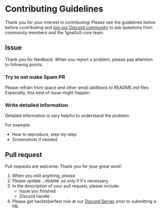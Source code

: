 # Contributing Guidelines
Thank you for your interest in contributing! Please see the guidelines below before contributing and [join our Discord community](https://discord.gg/mYYeBtt) to ask questions from community members and the 1gne0u5 core team.

## Issue
Thank you for feedback. When you report a problem, please pay attention to following points.

### Try to not make Spam PR
Please refrain from space and other small additions to README.md files
Especially, this kind of issue might happen 

### Write detailed information
Detailed information is very helpful to understand the problem.

For example:
* How to reproduce, step-by-step
* Screenshots if needed

## Pull request
Pull requests are welcome. Thank you for your great work!

1. When you edit anything, please 
2. Please update `./README.md` only if it's necessary.
3. In the description of your pull request, please include:
   * Issue you finished
   * Discord handle
4. Please get hacktoberfest role at our [Discord Server](https://discord.gg/mYYeBtt) prior to submitting a PR.
